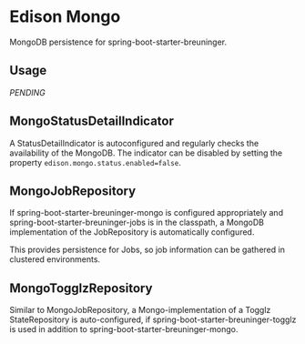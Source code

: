 # Edison Mongo

MongoDB persistence for spring-boot-starter-breuninger.  

## Usage
 
 *PENDING*

## MongoStatusDetailIndicator

A StatusDetailIndicator is autoconfigured and regularly checks the availability of the MongoDB. The indicator can be
disabled by setting the property `edison.mongo.status.enabled=false`.

## MongoJobRepository

If spring-boot-starter-breuninger-mongo is configured appropriately and spring-boot-starter-breuninger-jobs is in the classpath, a MongoDB implementation
of the JobRepository is automatically configured.

This provides persistence for Jobs, so job information can be gathered in clustered environments.

## MongoTogglzRepository

Similar to MongoJobRepository, a Mongo-implementation of a Togglz StateRepository is auto-configured, if
spring-boot-starter-breuninger-togglz is used in addition to spring-boot-starter-breuninger-mongo.
